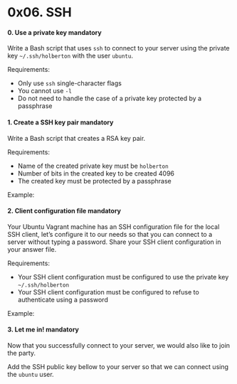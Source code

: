 <h1 class="gap">0x06. SSH</h1>


<h4 class="task">
    0. Use a private key
      <span class="alert alert-warning mandatory-optional">
        mandatory
      </span>
</h4><p>Write a Bash script that uses <code>ssh</code> to connect to your server using the private key <code>~/.ssh/holberton</code> with the user <code>ubuntu</code>.</p><p>Requirements:</p><ul>
<li>Only use <code>ssh</code> single-character flags</li>
<li>You cannot use <code>-l</code></li>
<li>Do not need to handle the case of a private key protected by a passphrase</li>
</ul>


<h4 class="task">
    1. Create a SSH key pair
      <span class="alert alert-warning mandatory-optional">
        mandatory
      </span>
</h4><p>Write a Bash script that creates a RSA key pair.</p><p>Requirements:</p><ul>
<li>Name of the created private key must be <code>holberton</code></li>
<li>Number of bits in the created key to be created 4096</li>
<li>The created key must be protected by a passphrase</li>
</ul><p>Example:</p>


<h4 class="task">
    2. Client configuration file
      <span class="alert alert-warning mandatory-optional">
        mandatory
      </span>
</h4><p>Your Ubuntu Vagrant machine has an SSH configuration file for the local SSH client, let’s configure it to our needs so that you can connect to a server without typing a password.
Share your SSH client configuration in your answer file.</p><p>Requirements:</p><ul>
<li>Your SSH client configuration must be configured to use the private key <code>~/.ssh/holberton</code></li>
<li>Your SSH client configuration must be configured to refuse to authenticate using a password</li>
</ul><p>Example:</p>


<h4 class="task">
    3. Let me in!
      <span class="alert alert-warning mandatory-optional">
        mandatory
      </span>
</h4><p>Now that you successfully connect to your server, we would also like to join the party.</p><p>Add the SSH public key bellow to your server so that we can connect using the <code>ubuntu</code> user.</p>

